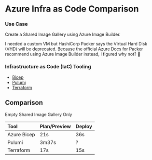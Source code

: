 # Azure Infra as Code Comparison

### Use Case

Create a Shared Image Gallery using Azure Image Builder.

I needed a custom VM but HashiCorp Packer says the Virtual Hard Disk (VHD) will be deprecated. Because the official Azure Docs for Packer recommend using Azure Image Builder instead, I figured why not? 😬

### Infrastructure as Code (IaC) Tooling

- [Bicep](./bicep)
- [Pulumi](./pulumi)
- [Terraform](./terraform)

## Comparison

Empty Shared Image Gallery Only

| Tool | Plan/Preview | Deploy |
|:--|:--|:--|
| Azure Bicep | 21s | 36s |
| Pulumi | 3m37s | ? |
| Terraform | 17s | 15s |

